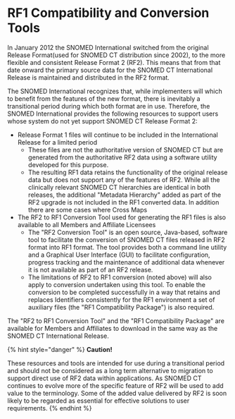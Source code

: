 # RF1 Compatibility and Conversion Tools

In January 2012 the SNOMED International switched from the original Release Format(used for SNOMED CT distribution since 2002), to the more flexible and consistent Release Format 2 (RF2). This means that from that date onward the primary source data for the SNOMED CT International Release is maintained and distributed in the RF2 format.

The SNOMED International recognizes that, while implementers will which to benefit from the features of the new format, there is inevitably a transitional period during which both format are in use. Therefore, the SNOMED International provides the following resources to support users whose system do not yet support SNOMED CT Release Format 2:

* Release Format 1 files will continue to be included in the International Release for a limited period
  * These files are not the authoritative version of SNOMED CT but are generated from the authoritative RF2 data using a software utility developed for this purpose.
  * The resulting RF1 data retains the functionality of the original release data but does not support any of the features of RF2. While all the clinically relevant SNOMED CT hierarchies are identical in both releases, the additional "Metadata Hierarchy" added as part of the RF2 upgrade is not included in the RF1 converted data. In addition there are some cases where Cross Maps
* The RF2 to RF1 Conversion Tool used for generating the RF1 files is also available to all Members and Affiliate Licensees
  * The "RF2 Conversion Tool" is an open source, Java-based, software tool to facilitate the conversion of SNOMED CT files released in RF2 format into RF1 format. The tool provides both a command line utility and a Graphical User Interface (GUI) to facilitate configuration, progress tracking and the maintenance of additional data whenever it is not available as part of an RF2 release.
  * The limitations of RF2 to RF1 conversion (noted above) will also apply to conversion undertaken using this tool. To enable the conversion to be completed successfully in a way that retains and replaces Identifiers consistently for the RF1 environment a set of auxiliary files (the "RF1 Compatibility Package") is also required.

The "RF2 to RF1 Conversion Tool" and the "RF1 Compatibility Package" are available for Members and Affiliates to download in the same way as the SNOMED CT International Release.

{% hint style="danger" %}
**Caution!**

These resources and tools are intended for use during a transitional period and should not be considered as a long term alternative to migration to support direct use of RF2 data within applications. As SNOMED CT continues to evolve more of the specific feature of RF2 will be used to add value to the terminology. Some of the added value delivered by RF2 is soon likely to be regarded as essential for effective solutions to user requirements.
{% endhint %}
